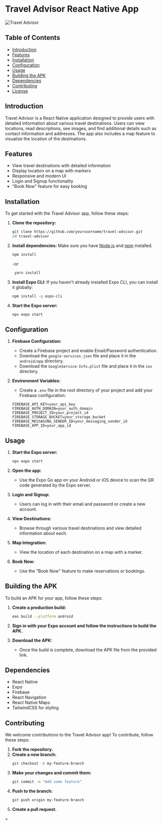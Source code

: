 # Travel Advisor React Native App

![Travel Advisor](https://via.placeholder.com/800x200.png?text=Travel+Advisor)

## Table of Contents

- [Introduction](#introduction)
- [Features](#features)
- [Installation](#installation)
- [Configuration](#configuration)
- [Usage](#usage)
- [Building the APK](#building-the-apk)
- [Dependencies](#dependencies)
- [Contributing](#contributing)
- [License](#license)

## Introduction

Travel Advisor is a React Native application designed to provide users with detailed information about various travel destinations. Users can view locations, read descriptions, see images, and find additional details such as contact information and addresses. The app also includes a map feature to visualize the location of the destinations.

## Features

- View travel destinations with detailed information
- Display location on a map with markers
- Responsive and modern UI
- Login and Signup functionality
- "Book Now" feature for easy booking

## Installation

To get started with the Travel Advisor app, follow these steps:

1. **Clone the repository:**
    ```sh
    git clone https://github.com/yourusername/travel-advisor.git
    cd travel-advisor
    ```

2. **Install dependencies:**
    Make sure you have [Node.js](https://nodejs.org/) and [npm](https://www.npmjs.com/) installed.

    ```sh
    npm install
    ```
    -or
   ```sh
    yarn install
    ```

4. **Install Expo CLI:**
    If you haven't already installed Expo CLI, you can install it globally:

    ```sh
    npm install -g expo-cli
    ```

5. **Start the Expo server:**
    ```sh
    npx expo start
    ```

## Configuration

1. **Firebase Configuration:**
    - Create a Firebase project and enable Email/Password authentication.
    - Download the `google-services.json` file and place it in the `android/app` directory.
    - Download the `GoogleService-Info.plist` file and place it in the `ios` directory.

2. **Environment Variables:**
    - Create a `.env` file in the root directory of your project and add your Firebase configuration:

    ```env
    FIREBASE_API_KEY=your_api_key
    FIREBASE_AUTH_DOMAIN=your_auth_domain
    FIREBASE_PROJECT_ID=your_project_id
    FIREBASE_STORAGE_BUCKET=your_storage_bucket
    FIREBASE_MESSAGING_SENDER_ID=your_messaging_sender_id
    FIREBASE_APP_ID=your_app_id
    ```

## Usage

1. **Start the Expo server:**
    ```sh
    npx expo start
    ```

2. **Open the app:**
    - Use the Expo Go app on your Android or iOS device to scan the QR code generated by the Expo server.

3. **Login and Signup:**
    - Users can log in with their email and password or create a new account.

4. **View Destinations:**
    - Browse through various travel destinations and view detailed information about each.

5. **Map Integration:**
    - View the location of each destination on a map with a marker.

6. **Book Now:**
    - Use the "Book Now" feature to make reservations or bookings.

## Building the APK

To build an APK for your app, follow these steps:

1. **Create a production build:**
    ```sh
    eas build --platform android
    ```

2. **Sign in with your Expo account and follow the instructions to build the APK.**

3. **Download the APK:**
    - Once the build is complete, download the APK file from the provided link.
      

## Dependencies

- React Native
- Expo
- Firebase
- React Navigation
- React Native Maps
- TailwindCSS for styling

## Contributing

We welcome contributions to the Travel Advisor app! To contribute, follow these steps:

1. **Fork the repository.**
2. **Create a new branch:**
    ```sh
    git checkout -b my-feature-branch
    ```
3. **Make your changes and commit them:**
    ```sh
    git commit -m "Add some feature"
    ```
4. **Push to the branch:**
    ```sh
    git push origin my-feature-branch
    ```
5. **Create a pull request.**

=
